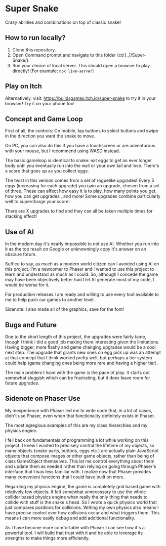# Super Snake
Crazy abilities and combinations on top of classic snake!
## How to run locally?
1. Clone this repository.
2. Open Command prompt and navigate to this folder (cd [..]/Super-Snake/).
3. Run your choice of local server. This should open a browser to play directly! (For example: `npx live-server`)

## Play on Itch
Alternatively, visit:
https://buildsgames.itch.io/super-snake
to try it in your browser! 
Try it on your phone too!


## Concept and Game Loop
First of all, the controls:
On mobile, tap buttons to select buttons and swipe in the direction you want the snake to move.

On PC, you can also do this if you have a touchscreen or are adventurous with your mouse, but I recommend using WASD instead.

The basic gameloop is identical to snake: eat eggs to get an ever longer body until you eventually run into the wall or your own tail and lose. There's a score that goes up as you collect eggs.

The twist in this version comes from a set of roguelike upgrades! Every 5 eggs (increasing for each upgrade) you gain an upgrade, chosen from a set of three. These can affect how easy it is to play, how many points you get, how you can get upgrades , and more! Some upgrades combine particularly well to supercharge your score!

There are X upgrades to find and they can all be taken multiple times for stacking effect!

## Use of AI
In the modern day it's nearly impossible to not use AI. Whether you run into it as the top result on Google or unknowningly copy it's answer on an obscure forum.

Suffice to say, as much as a modern world citizen can I avoided using AI on this project. I'm a newcomer to Phaser and I wanted to use this project to learn and understand as much as I could. So, although I concede the game may have been objectively better had I let AI generate most of my code, I would be worse for it. 

For production releases I am ready and willing to use every tool available to me to help push our games to another level.

Sidenote: I also made all of the graphics, save for the font!



## Bugs and Future
Due to the short length of this project, the upgrades were fairly tame, though I think I did a good job making them interesting given the limitations. Having bigger, more flashy and game changing upgrades would be a cool next step. The upgrade that grants new ones on egg pick up was an attempt at that concept that I think worked pretty well, but perhaps a tier system could help (game changing ones being more rare and having a higher tier).

The main problem I have with the game is the pace of play. It starts out somewhat sluggish which can be frustrating, but it does leave room for future upgrades.

## Sidenote on Phaser Use
My inexperience with Phaser led me to write code that, in a lot of cases, didn't use Phaser, even when that functionality definitely exists in Phaser. 

The most egregious examples of this are my class hierarchies and my physics engine.

I fell back on fundamentals of programming a lot while working on this project. I knew I wanted to precisely control the lifetime of my objects, so many objects (snake parts, buttons, eggs etc.) are actually plain JavaScript objects that compose images or other game objects, rather than being of class GameObject themselves. This let me control everything about them and update them as needed rather than relying on going through Phaser's interface that I was less familiar with. I realize now that Phaser provides many convenient functions that I could have built on more.

Regarding my physics engine, the game is completely grid based game with relatively few objects. It felt somewhat unnecessary to use the whole collider based physics engine when really the only thing that needs to collide with stuff is the snake's head. So I wrote a quick physics world that just compares positions for collisions. Writing my own physics also means I have precise control over how collisions occur and what triggers them. This means I can more easily debug and add additional functionality.

As I have become more comfortable with Phaser I can see how it's a powerful tool. I will build that trust with it and be able to leverage its strengths to make things more efficiently.
